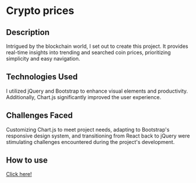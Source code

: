 # Crypto prices

## Description

Intrigued by the blockchain world, I set out to create this project. It provides real-time insights into trending and searched coin prices, prioritizing simplicity and easy navigation.

## Technologies Used

I utilized jQuery and Bootstrap to enhance visual elements and productivity. Additionally, Chart.js significantly improved the user experience.

## Challenges Faced

Customizing Chart.js to meet project needs, adapting to Bootstrap's responsive design system, and transitioning from React back to jQuery were stimulating challenges encountered during the project's development.

## How to use

[Click here!](https://cryptocoin-prices.netlify.app/)
